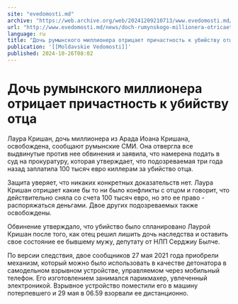 ```yaml
---
site: "evedomosti.md"
archive: "https://web.archive.org/web/20241209210713/www.evedomosti.md/news/doch-rumynskogo-millionera-otricaet-prichastnost-k-ubijstvu"
url: "http://www.evedomosti.md/news/doch-rumynskogo-millionera-otricaet-prichastnost-k-ubijstvu"
language: ru
title: "Дочь румынского миллионера отрицает причастность к убийству отца"
publication: '[[Moldavskie Vedomosti]]'
published: 2024-10-26T08:02
---
```


# Дочь румынского миллионера отрицает причастность к убийству отца

Лаура Кришан, дочь миллионера из Арада Иоана Кришана, освобождена, сообщают румынские СМИ. Она отвергла все выдвинутые против нее обвинения и заявила, что намерена подать в суд на прокуратуру, которая утверждает, что подозреваемая три года назад заплатила 100 тысяч евро киллерам за убийство отца.

Защита уверяет, что никаких конкретных доказательств нет. Лаура Кришан отрицает какие бы то ни было конфликты с отцом и говорит, что действительно сняла со счета 100 тысяч евро, но это ее право - распоряжаться деньгами. Двое других подозреваемых также освобождены.

Обвинение утверждало, что убийство было спланировано Лаурой Кришан после того, как отец решил лишить дочь наследства и оставить свое состояние ее бывшему мужу, депутату от НЛП Серджиу Былче.

По версии следствия, двое сообщников 27 мая 2021 года приобрели механизм, который можно было использовать в качестве детонатора в самодельном взрывном устройстве, управляемом через мобильный телефон. Его изготовлением занимался парикмахер, увлеченный электроникой. Взрывное устройство поместили его в машину потерпевшего и 29 мая в 06.59 взорвали ее дистанционно.